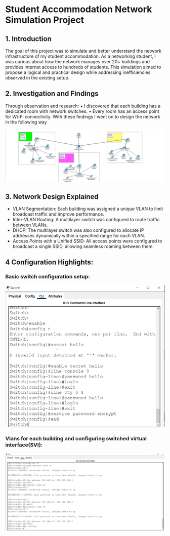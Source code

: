 # Student Accommodation Network Simulation Project
## 1. Introduction
The goal of this project was to simulate and better understand the network infrastructure of my student accommodation. As a networking student, I was curious about how the network manages over 20+ buildings and provides internet access to hundreds of students. This simulation aimed to propose a logical and practical design while addressing inefficiencies observed in the existing setup.


## 2. Investigation and Findings
Through observation and research:
•	I discovered that each building has a dedicated room with network switches.
•	Every room has an access point for Wi-Fi connectivity.
With these findings I went on to design the network in the following way

![alt text](https://github.com/Moeketsi-ThatITGuy/Network_Projects/blob/main/network.png)

                            

## 3. Network Design Explained

- 	VLAN Segmentation: Each building was assigned a unique VLAN to limit broadcast traffic and improve performance.
- 	Inter-VLAN Routing: A multilayer switch was configured to route traffic between VLANs.
- 	DHCP: The multilayer switch was also configured to allocate IP addresses dynamically within a specified range for each VLAN.
- 	Access Points with a Unified SSID: All access points were configured to broadcast a single SSID, allowing seamless roaming between them.

## 4 Configuration Highlights:
### Basic switch configuration setup:

![alt text](https://github.com/Moeketsi-ThatITGuy/Network_Projects/blob/main/basic%20config.png)

### Vlans for each building and configuring switched virtual interface(SVI):

![alt text](https://github.com/Moeketsi-ThatITGuy/Network_Projects/blob/main/SVI.png)



